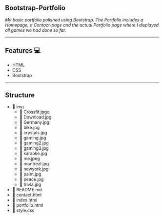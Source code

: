 ## Bootstrap-Portfolio

_My basic portfolio polished using Bootstrap. The Portfolio includes a Homepage, a Contact-page and the actual Portfolio page where I displayed all games we had done so far._

----------------------------------------------------------------------------------------------------------------------------------------
## Features :computer:

- HTML
- CSS
- Bootstrap 

----------------------------------------------------------------------------------------------------------------------------------------
## Structure

- :file_folder: img
    - :page_facing_up: Crossfit.jpgo
    - :page_facing_up: Download.jpg
    - :page_facing_up: Germany.jpg
    - :page_facing_up: bike.jpg
    - :page_facing_up: crystals.jpg
    - :page_facing_up: gaming.jpg
    - :page_facing_up: gaming2.jpg
    - :page_facing_up: gaming3.jpg
    - :page_facing_up: karaoke.jpg
    - :page_facing_up: me.jpeg
    - :page_facing_up: montreal.jpg
    - :page_facing_up: newyork.jpg
    - :page_facing_up: paint.jpg
    - :page_facing_up: peace.jpg
    - :page_facing_up: trivia.jpg
- :page_facing_up: README.md
- :page_facing_up: contact.html
- :page_facing_up: index.html
- :page_facing_up: portfolio.html
- :page_facing_up: style.css

